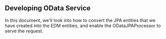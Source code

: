 ## Developing OData Service 

In this document, we'll look into how to convert the JPA entities that we have created into the EDM entities, and enable the ODataJPAProcessor to serve the request. 

